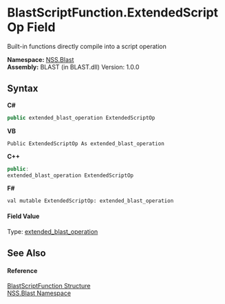# BlastScriptFunction.ExtendedScriptOp Field
 

Built-in functions directly compile into a script operation

**Namespace:**&nbsp;<a href="88b55311-4a89-0894-e27a-e157e443c7f7.md">NSS.Blast</a><br />**Assembly:**&nbsp;BLAST (in BLAST.dll) Version: 1.0.0

## Syntax

**C#**<br />
``` C#
public extended_blast_operation ExtendedScriptOp
```

**VB**<br />
``` VB
Public ExtendedScriptOp As extended_blast_operation
```

**C++**<br />
``` C++
public:
extended_blast_operation ExtendedScriptOp
```

**F#**<br />
``` F#
val mutable ExtendedScriptOp: extended_blast_operation
```


#### Field Value
Type: <a href="b2678389-6f1b-6b04-ed6f-6ec5f2b602d7.md">extended_blast_operation</a>

## See Also


#### Reference
<a href="4c6d14f4-14ae-a622-3763-13b615f5d263.md">BlastScriptFunction Structure</a><br /><a href="88b55311-4a89-0894-e27a-e157e443c7f7.md">NSS.Blast Namespace</a><br />